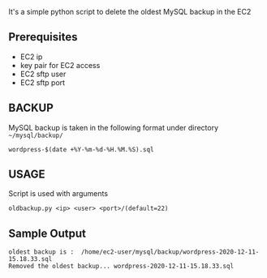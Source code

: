It's a simple python script to delete the oldest MySQL backup in the EC2

## Prerequisites

 - EC2 ip
 - key pair for EC2 access
 - EC2 sftp user
 - EC2 sftp port

## BACKUP

MySQL backup is taken in the following format under directory `~/mysql/backup/`

    wordpress-$(date +%Y-%m-%d-%H.%M.%S).sql

## USAGE

Script is used with arguments

    oldbackup.py <ip> <user> <port>/(default=22)

## Sample Output

    oldest backup is :  /home/ec2-user/mysql/backup/wordpress-2020-12-11-15.18.33.sql
    Removed the oldest backup... wordpress-2020-12-11-15.18.33.sql
